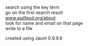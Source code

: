 search using the key term  
go on the first search result  
www.asdfasd.org/about  
look for name and email on that page  
write to a file  

created using Jaunt 0.9.9.6